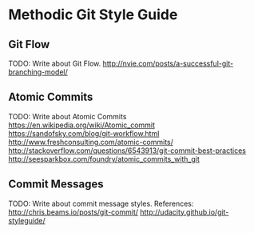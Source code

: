 # Methodic Git Style Guide

## Git Flow

TODO: Write about Git Flow.
http://nvie.com/posts/a-successful-git-branching-model/

## Atomic Commits

TODO: Write about Atomic Commits
https://en.wikipedia.org/wiki/Atomic_commit
https://sandofsky.com/blog/git-workflow.html
http://www.freshconsulting.com/atomic-commits/
http://stackoverflow.com/questions/6543913/git-commit-best-practices
http://seesparkbox.com/foundry/atomic_commits_with_git

## Commit Messages

TODO: Write about commit message styles.
References:
http://chris.beams.io/posts/git-commit/
http://udacity.github.io/git-styleguide/
